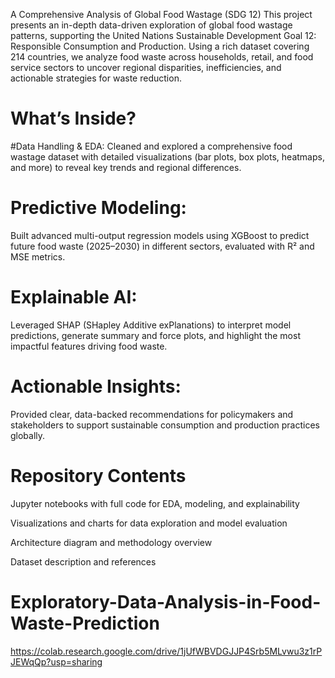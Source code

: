 A Comprehensive Analysis of Global Food Wastage (SDG 12)
This project presents an in-depth data-driven exploration of global food wastage patterns, supporting the United Nations Sustainable Development Goal 12: Responsible Consumption and Production. Using a rich dataset covering 214 countries, we analyze food waste across households, retail, and food service sectors to uncover regional disparities, inefficiencies, and actionable strategies for waste reduction.

# What’s Inside?
#Data Handling & EDA:
Cleaned and explored a comprehensive food wastage dataset with detailed visualizations (bar plots, box plots, heatmaps, and more) to reveal key trends and regional differences.

# Predictive Modeling:
Built advanced multi-output regression models using XGBoost to predict future food waste (2025–2030) in different sectors, evaluated with R² and MSE metrics.

# Explainable AI:
Leveraged SHAP (SHapley Additive exPlanations) to interpret model predictions, generate summary and force plots, and highlight the most impactful features driving food waste.

# Actionable Insights:
Provided clear, data-backed recommendations for policymakers and stakeholders to support sustainable consumption and production practices globally.

# Repository Contents
Jupyter notebooks with full code for EDA, modeling, and explainability

Visualizations and charts for data exploration and model evaluation

Architecture diagram and methodology overview

Dataset description and references
# Exploratory-Data-Analysis-in-Food-Waste-Prediction
https://colab.research.google.com/drive/1jUfWBVDGJJP4Srb5MLvwu3z1rPJEWqQp?usp=sharing
